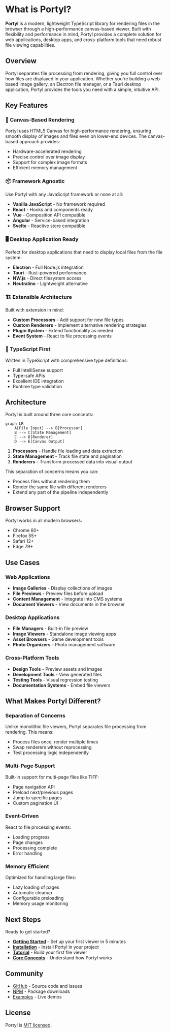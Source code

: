 # What is Portyl?

**Portyl** is a modern, lightweight TypeScript library for rendering files in the browser through a high-performance canvas-based viewer. Built with flexibility and performance in mind, Portyl provides a complete solution for web applications, desktop apps, and cross-platform tools that need robust file viewing capabilities.

## Overview

Portyl separates file processing from rendering, giving you full control over how files are displayed in your application. Whether you're building a web-based image gallery, an Electron file manager, or a Tauri desktop application, Portyl provides the tools you need with a simple, intuitive API.

## Key Features

###  🎨 Canvas-Based Rendering

Portyl uses HTML5 Canvas for high-performance rendering, ensuring smooth display of images and files even on lower-end devices. The canvas-based approach provides:

- Hardware-accelerated rendering
- Precise control over image display
- Support for complex image formats
- Efficient memory management

### 📦 Framework Agnostic

Use Portyl with any JavaScript framework or none at all:

- **Vanilla JavaScript** - No framework required
- **React** - Hooks and components ready
- **Vue** - Composition API compatible
- **Angular** - Service-based integration
- **Svelte** - Reactive store compatible

### 🖥️ Desktop Application Ready

Perfect for desktop applications that need to display local files from the file system:

- **Electron** - Full Node.js integration
- **Tauri** - Rust-powered performance
- **NW.js** - Direct filesystem access
- **Neutralino** - Lightweight alternative

### 🏗️ Extensible Architecture

Built with extension in mind:

- **Custom Processors** - Add support for new file types
- **Custom Renderers** - Implement alternative rendering strategies
- **Plugin System** - Extend functionality as needed
- **Event System** - React to file processing events

### 📘 TypeScript First

Written in TypeScript with comprehensive type definitions:

- Full IntelliSense support
- Type-safe APIs
- Excellent IDE integration
- Runtime type validation

## Architecture

Portyl is built around three core concepts:

```mermaid
graph LR
    A[File Input] --> B[Processor]
    B --> C[State Management]
    C --> D[Renderer]
    D --> E[Canvas Output]
```

1. **Processors** - Handle file loading and data extraction
2. **State Management** - Track file state and pagination
3. **Renderers** - Transform processed data into visual output

This separation of concerns means you can:

- Process files without rendering them
- Render the same file with different renderers
- Extend any part of the pipeline independently

## Browser Support

Portyl works in all modern browsers:

- Chrome 60+
- Firefox 55+
- Safari 12+
- Edge 79+

## Use Cases

### Web Applications

- **Image Galleries** - Display collections of images
- **File Previews** - Preview files before upload
- **Content Management** - Integrate into CMS systems
- **Document Viewers** - View documents in the browser

### Desktop Applications

- **File Managers** - Built-in file preview
- **Image Viewers** - Standalone image viewing apps
- **Asset Browsers** - Game development tools
- **Photo Organizers** - Photo management software

### Cross-Platform Tools

- **Design Tools** - Preview assets and images
- **Development Tools** - View generated files
- **Testing Tools** - Visual regression testing
- **Documentation Systems** - Embed file viewers

## What Makes Portyl Different?

### Separation of Concerns

Unlike monolithic file viewers, Portyl separates file processing from rendering. This means:

- Process files once, render multiple times
- Swap renderers without reprocessing
- Test processing logic independently

### Multi-Page Support

Built-in support for multi-page files like TIFF:

- Page navigation API
- Preload next/previous pages
- Jump to specific pages
- Custom pagination UI

### Event-Driven

React to file processing events:

- Loading progress
- Page changes
- Processing complete
- Error handling

### Memory Efficient

Optimized for handling large files:

- Lazy loading of pages
- Automatic cleanup
- Configurable preloading
- Memory usage monitoring

## Next Steps

Ready to get started?

- [**Getting Started**](/guide/getting-started) - Set up your first viewer in 5 minutes
- [**Installation**](/guide/installation) - Install Portyl in your project
- [**Tutorial**](/tutorial/your-first-viewer) - Build your first file viewer
- [**Core Concepts**](/guide/core-concepts) - Understand how Portyl works

## Community

- [GitHub](https://github.com/ricardoferreirades/portyl) - Source code and issues
- [NPM](https://www.npmjs.com/package/portyl) - Package downloads
- [Examples](https://ricardoferreirades.github.io/portyl/) - Live demos

## License

Portyl is [MIT licensed](https://github.com/ricardoferreirades/portyl/blob/main/LICENSE).

